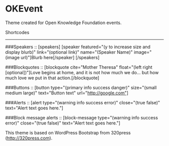OKEvent
=======

Theme created for Open Knowledge Foundation events.

Shortcodes
__________

###Speakers
::
[speakers]
[speaker featured="(y to increase size and display blurb)" link="(optional link)" name="(Speaker Name)" image="(image url)"]Blurb here[/speaker]
[/speakers]

###Blockquotes
::
[blockquote cite="Mother Theresa" float="(left right [optional])"]Love begins at home, and it is not how much we do... but how much love we put in that action.[/blockquote]

###Buttons
::
[button type="(primary info success danger)" size="(small medium large)" text="Button text" url="http://google.com"]

###Alerts
::
[alert type="(warning info success error)" close="(true false)" text="Alert text goes here."]

###Block message alerts
::
[block-message type="(warning info success error)" close="(true false)" text="Alert text goes here."]


This theme is based on WordPress Bootstrap from 320press (http://320press.com).
